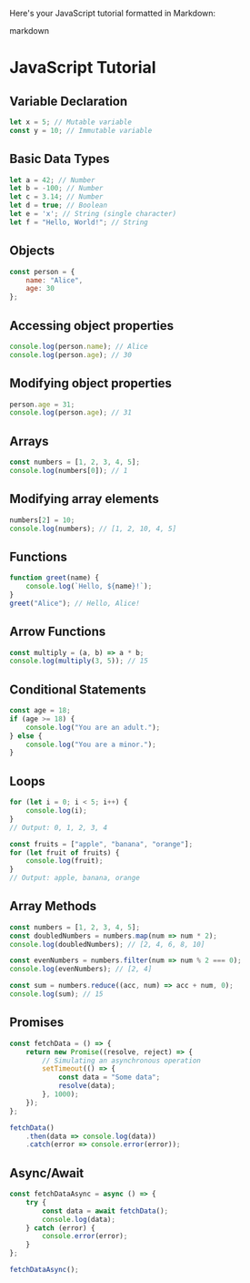Here's your JavaScript tutorial formatted in Markdown:

markdown

# JavaScript Tutorial

## Variable Declaration

```javascript
let x = 5; // Mutable variable
const y = 10; // Immutable variable
```

## Basic Data Types

```javascript
let a = 42; // Number
let b = -100; // Number
let c = 3.14; // Number
let d = true; // Boolean
let e = 'x'; // String (single character)
let f = "Hello, World!"; // String
```
## Objects

```javascript
const person = {
    name: "Alice",
    age: 30
};
```
## Accessing object properties

```javascript
console.log(person.name); // Alice
console.log(person.age); // 30
```
## Modifying object properties

```javascript
person.age = 31;
console.log(person.age); // 31
```
## Arrays

```javascript
const numbers = [1, 2, 3, 4, 5];
console.log(numbers[0]); // 1
```

## Modifying array elements

```javascript
numbers[2] = 10;
console.log(numbers); // [1, 2, 10, 4, 5]
```

## Functions

```javascript
function greet(name) {
    console.log(`Hello, ${name}!`);
}
greet("Alice"); // Hello, Alice!
```

## Arrow Functions

```javascript
const multiply = (a, b) => a * b;
console.log(multiply(3, 5)); // 15
```

## Conditional Statements

```javascript
const age = 18;
if (age >= 18) {
    console.log("You are an adult.");
} else {
    console.log("You are a minor.");
}
```

## Loops

```javascript
for (let i = 0; i < 5; i++) {
    console.log(i);
}
// Output: 0, 1, 2, 3, 4

const fruits = ["apple", "banana", "orange"];
for (let fruit of fruits) {
    console.log(fruit);
}
// Output: apple, banana, orange
```

## Array Methods

```javascript
const numbers = [1, 2, 3, 4, 5];
const doubledNumbers = numbers.map(num => num * 2);
console.log(doubledNumbers); // [2, 4, 6, 8, 10]

const evenNumbers = numbers.filter(num => num % 2 === 0);
console.log(evenNumbers); // [2, 4]

const sum = numbers.reduce((acc, num) => acc + num, 0);
console.log(sum); // 15
```

## Promises

```javascript
const fetchData = () => {
    return new Promise((resolve, reject) => {
        // Simulating an asynchronous operation
        setTimeout(() => {
            const data = "Some data";
            resolve(data);
        }, 1000);
    });
};

fetchData()
    .then(data => console.log(data))
    .catch(error => console.error(error));
```

## Async/Await

```javascript
const fetchDataAsync = async () => {
    try {
        const data = await fetchData();
        console.log(data);
    } catch (error) {
        console.error(error);
    }
};

fetchDataAsync();
```
